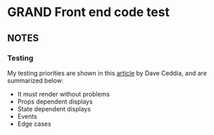# GRAND Front end code test

## NOTES

### Testing

My testing priorities are shown in this [article](https://daveceddia.com/what-to-test-in-react-app/) by Dave Ceddia, and are summarized below:

* It must render without problems
* Props dependent displays
* State dependent displays
* Events
* Edge cases